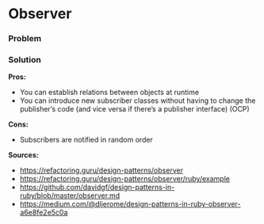 # Observer

### Problem
### Solution

**Pros:**
- You can establish relations between objects at runtime
- You can introduce new subscriber classes without having to change the publisher’s code (and vice versa if there’s a publisher interface) (OCP)

**Cons:**
- Subscribers are notified in random order

**Sources:**
- https://refactoring.guru/design-patterns/observer
- https://refactoring.guru/design-patterns/observer/ruby/example
- https://github.com/davidgf/design-patterns-in-ruby/blob/master/observer.md
- https://medium.com/@dljerome/design-patterns-in-ruby-observer-a6e8fe2e5c0a
